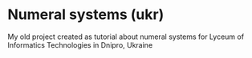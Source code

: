 # Numeral systems (ukr)
 My old project created as tutorial about numeral systems for Lyceum of Informatics Technologies in Dnipro, Ukraine
